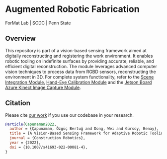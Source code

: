# Augmented Robotic Fabrication
ForMat Lab | SCDC | Penn State

## Overview

This repository is part of a vision-based sensing framework aimed at digitally reconstructing and registering the work environment. It enables robotic tooling on indefinite surfaces by providing accurate, reliable, and efficient digital reconstruction. The module leverages advanced computer vision techniques to process data from RGBD sensors, reconstructing the environment in 3D. For complete system functionality, refer to the [Scene Integration Module](https://github.com/AugmentedRoboticFabrication/AugRobFab-SceneIntegration), [Hand-Eye Calibration Module](https://github.com/AugmentedRoboticFabrication/AugRobFab-HandEyeCalibration) and the [Jetson Board Azure Kinect Image Capture Module](https://github.com/AugmentedRoboticFabrication/AugRobFab-JetsonMKVRecorder).

## Citation

Please cite [our work](https://doi.org/10.1007/s41693-022-00081-4) if you use our codebase in your research.

```bib
@article{Capunaman2022,
  author = {Çapunaman, Özgüç Bertuğ and Dong, Wei and Gürsoy, Benay},
  title = {A Vision-Based Sensing Framework for Adaptive Robotic Tooling of Indefinite Surfaces},
  journal = {Construction Robotics},
  year = {2022},
  doi = {10.1007/s41693-022-00081-4},
}
```

